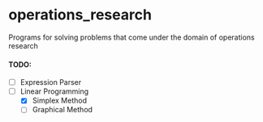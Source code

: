 # operations_research
Programs for solving problems that come under the domain of operations research
<br>
#### TODO:
- [ ] Expression Parser
- [ ] Linear Programming
  - [X] Simplex Method
  - [ ] Graphical Method
